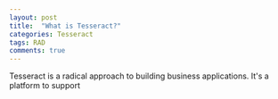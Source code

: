 ```yaml
---
layout: post
title:  "What is Tesseract?"
categories: Tesseract
tags: RAD 
comments: true
---
```


Tesseract is a radical approach to building business applications. It's a platform to support